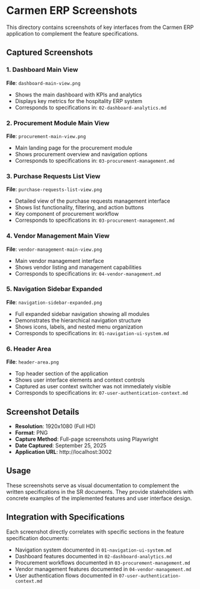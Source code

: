 # Carmen ERP Screenshots

This directory contains screenshots of key interfaces from the Carmen ERP application to complement the feature specifications.

## Captured Screenshots

### 1. Dashboard Main View
**File**: `dashboard-main-view.png`
- Shows the main dashboard with KPIs and analytics
- Displays key metrics for the hospitality ERP system
- Corresponds to specifications in: `02-dashboard-analytics.md`

### 2. Procurement Module Main View
**File**: `procurement-main-view.png`
- Main landing page for the procurement module
- Shows procurement overview and navigation options
- Corresponds to specifications in: `03-procurement-management.md`

### 3. Purchase Requests List View
**File**: `purchase-requests-list-view.png`
- Detailed view of the purchase requests management interface
- Shows list functionality, filtering, and action buttons
- Key component of procurement workflow
- Corresponds to specifications in: `03-procurement-management.md`

### 4. Vendor Management Main View
**File**: `vendor-management-main-view.png`
- Main vendor management interface
- Shows vendor listing and management capabilities
- Corresponds to specifications in: `04-vendor-management.md`

### 5. Navigation Sidebar Expanded
**File**: `navigation-sidebar-expanded.png`
- Full expanded sidebar navigation showing all modules
- Demonstrates the hierarchical navigation structure
- Shows icons, labels, and nested menu organization
- Corresponds to specifications in: `01-navigation-ui-system.md`

### 6. Header Area
**File**: `header-area.png`
- Top header section of the application
- Shows user interface elements and context controls
- Captured as user context switcher was not immediately visible
- Corresponds to specifications in: `07-user-authentication-context.md`

## Screenshot Details

- **Resolution**: 1920x1080 (Full HD)
- **Format**: PNG
- **Capture Method**: Full-page screenshots using Playwright
- **Date Captured**: September 25, 2025
- **Application URL**: http://localhost:3002

## Usage

These screenshots serve as visual documentation to complement the written specifications in the SR documents. They provide stakeholders with concrete examples of the implemented features and user interface design.

## Integration with Specifications

Each screenshot directly correlates with specific sections in the feature specification documents:

- Navigation system documented in `01-navigation-ui-system.md`
- Dashboard features documented in `02-dashboard-analytics.md`
- Procurement workflows documented in `03-procurement-management.md`
- Vendor management features documented in `04-vendor-management.md`
- User authentication flows documented in `07-user-authentication-context.md`